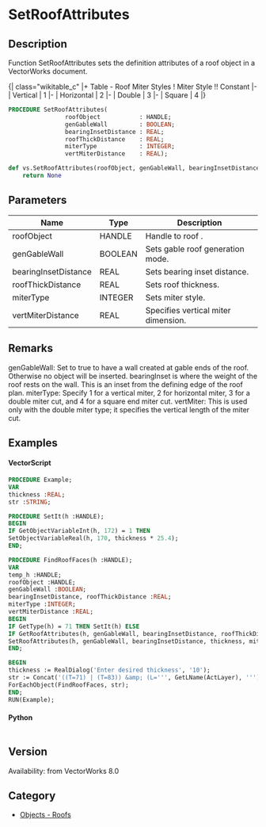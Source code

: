 # SetRoofAttributes

## Description
Function SetRoofAttributes sets the definition attributes of a roof object in a VectorWorks document. 

{| class="wikitable_c"
|+ Table - Roof Miter Styles
! Miter Style !! Constant
|-
| Vertical
| 1
|-
| Horizontal
| 2
|-
| Double
| 3
|-
| Square
| 4
|}

```pascal
PROCEDURE SetRoofAttributes(
				roofObject           : HANDLE;
				genGableWall         : BOOLEAN;
				bearingInsetDistance : REAL;
				roofThickDistance    : REAL;
				miterType            : INTEGER;
				vertMiterDistance    : REAL);
```

```python
def vs.SetRoofAttributes(roofObject, genGableWall, bearingInsetDistance, roofThickDistance, miterType, vertMiterDistance):
    return None
```

## Parameters
|Name|Type|Description|
|---|---|---|
|roofObject|HANDLE|Handle to roof .|
|genGableWall|BOOLEAN|Sets gable roof generation mode.|
|bearingInsetDistance|REAL|Sets bearing inset distance.|
|roofThickDistance|REAL|Sets roof thickness.|
|miterType|INTEGER|Sets miter style.|
|vertMiterDistance|REAL|Specifies vertical miter dimension.|

## Remarks
genGableWall: Set to true to have a wall created at gable ends of the roof.  Otherwise no object will be inserted.
bearingInset  is where the weight of the roof rests on the wall.  This is an inset from the defining edge of the roof plan.
miterType:  Specify 1 for a vertical miter, 2 for horizontal miter, 3 for a double miter cut, and 4 for a square end miter cut.  vertMiter: This is used only with the double miter type; it specifies the vertical length of the miter cut.

## Examples
#### VectorScript ####
```pascal
PROCEDURE Example;
VAR
thickness :REAL;
str	:STRING;

PROCEDURE SetIt(h :HANDLE);
BEGIN
IF GetObjectVariableInt(h, 172) = 1 THEN 
SetObjectVariableReal(h, 170, thickness * 25.4);
END;

PROCEDURE FindRoofFaces(h :HANDLE);
VAR
temp_h :HANDLE;
roofObject :HANDLE; 
genGableWall :BOOLEAN; 
bearingInsetDistance, roofThickDistance :REAL; 
miterType :INTEGER; 
vertMiterDistance :REAL;
BEGIN
IF GetType(h) = 71 THEN SetIt(h) ELSE
IF GetRoofAttributes(h, genGableWall, bearingInsetDistance, roofThickDistance, miterType, vertMiterDistance) THEN
SetRoofAttributes(h, genGableWall, bearingInsetDistance, thickness, miterType, vertMiterDistance);
END;

BEGIN
thickness := RealDialog('Enter desired thickness', '10');
str := Concat('((T=71) | (T=83)) &amp; (L=''', GetLName(ActLayer), ''')');
ForEachObject(FindRoofFaces, str);
END;
RUN(Example);
```
#### Python ####
```python

```

## Version
Availability: from VectorWorks 8.0

## Category
* [Objects - Roofs](../Categories/Objects%20-%20Roofs.md)
